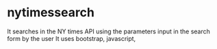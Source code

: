 # nytimessearch

It searches in the NY times API using the parameters input in the search form by the user
It uses bootstrap, javascript, 
